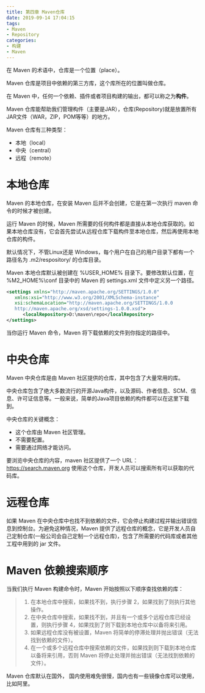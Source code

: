 ```yaml
---
title: 第四章 Maven仓库
date: 2019-09-14 17:04:15
tags:
- Maven
- Repository
categories:
- 构建
- Maven
---
```

在 Maven 的术语中，仓库是一个位置（place）。

Maven 仓库是项目中依赖的第三方库，这个库所在的位置叫做仓库。

在 Maven 中，任何一个依赖、插件或者项目构建的输出，都可以称之为**构件**。

Maven 仓库能帮助我们管理构件（主要是JAR），仓库(Repository)就是放置所有JAR文件（WAR，ZIP，POM等等）的地方。

Maven 仓库有三种类型：
- 本地（local）
- 中央（central）
- 远程（remote）

# 本地仓库
Maven 的本地仓库，在安装 Maven 后并不会创建，它是在第一次执行 maven 命令的时候才被创建。

运行 Maven 的时候，Maven 所需要的任何构件都是直接从本地仓库获取的。如果本地仓库没有，它会首先尝试从远程仓库下载构件至本地仓库，然后再使用本地仓库的构件。

默认情况下，不管Linux还是 Windows，每个用户在自己的用户目录下都有一个路径名为 .m2/respository/ 的仓库目录。

Maven 本地仓库默认被创建在 %USER_HOME% 目录下。要修改默认位置，在 %M2_HOME%\conf 目录中的 Maven 的 settings.xml 文件中定义另一个路径。
``` xml
<settings xmlns="http://maven.apache.org/SETTINGS/1.0.0"
   xmlns:xsi="http://www.w3.org/2001/XMLSchema-instance"
   xsi:schemaLocation="http://maven.apache.org/SETTINGS/1.0.0 
   http://maven.apache.org/xsd/settings-1.0.0.xsd">
      <localRepository>D:\maven\repo</localRepository>
</settings>
```
当你运行 Maven 命令，Maven 将下载依赖的文件到你指定的路径中。

# 中央仓库
Maven 中央仓库是由 Maven 社区提供的仓库，其中包含了大量常用的库。

中央仓库包含了绝大多数流行的开源Java构件，以及源码、作者信息、SCM、信息、许可证信息等。一般来说，简单的Java项目依赖的构件都可以在这里下载到。

中央仓库的关键概念：
- 这个仓库由 Maven 社区管理。
- 不需要配置。
- 需要通过网络才能访问。

要浏览中央仓库的内容，maven 社区提供了一个 URL：https://search.maven.org 使用这个仓库，开发人员可以搜索所有可以获取的代码库。

# 远程仓库
如果 Maven 在中央仓库中也找不到依赖的文件，它会停止构建过程并输出错误信息到控制台。为避免这种情况，Maven 提供了远程仓库的概念，它是开发人员自己定制仓库(一般公司会自己定制一个远程仓库)，包含了所需要的代码库或者其他工程中用到的 jar 文件。

# Maven 依赖搜索顺序

当我们执行 Maven 构建命令时，Maven 开始按照以下顺序查找依赖的库：

> 1. 在本地仓库中搜索，如果找不到，执行步骤 2，如果找到了则执行其他操作。
> 2. 在中央仓库中搜索，如果找不到，并且有一个或多个远程仓库已经设置，则执行步骤 4，如果找到了则下载到本地仓库中以备将来引用。
> 3. 如果远程仓库没有被设置，Maven 将简单的停滞处理并抛出错误（无法找到依赖的文件）。
> 4. 在一个或多个远程仓库中搜索依赖的文件，如果找到则下载到本地仓库以备将来引用，否则 Maven 将停止处理并抛出错误（无法找到依赖的文件）。


Maven 仓库默认在国外， 国内使用难免很慢，国内也有一些镜像仓库可以使用，比如阿里。